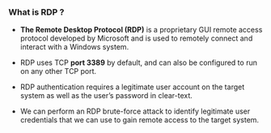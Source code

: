 
###  What is RDP ?

- __The Remote Desktop Protocol (RDP)__ is a proprietary GUI remote access protocol developed by Microsoft and is used to remotely connect and interact with a Windows system.

* RDP uses TCP __port 3389__ by default, and can also be configured to run on any other TCP port.

- RDP authentication requires a legitimate user account on the target system as well as the user’s password in clear-text.

- We can perform an RDP brute-force attack to identify legitimate user credentials that we can use to gain remote access to the target system.

